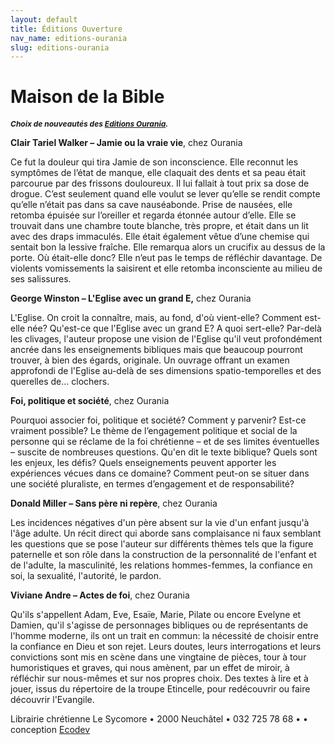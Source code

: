 ```yaml
---
layout: default
title: Éditions Ouverture
nav_name: editions-ourania
slug: editions-ourania
---
```


Maison de la Bible
==================

***<span style="font-style: normal; font-weight: normal; ">***<span style="font-style: normal; font-weight: normal; ">***<span style="font-style: normal; font-weight: normal; ">***<span style="font-style: normal; font-weight: normal; ">***<span style="font-style: normal; font-weight: normal; ">***<span style="font-style: normal; font-weight: normal; ">***<span style="font-style: normal; font-weight: normal; ">***<span style="font-style: normal; font-weight: normal; ">***<span style="font-style: normal; font-weight: normal; ">***<span style="font-style: normal; font-weight: normal; ">***<span style="font-style: normal; font-weight: normal; ">***<span style="font-style: normal; font-weight: normal; ">***<span style="font-style: normal; font-weight: normal; ">***<span style="font-style: normal; font-weight: normal; ">***<span style="font-style: normal; font-weight: normal; ">***<span style="font-style: normal; font-weight: normal; ">***<span style="font-style: normal; font-weight: normal; ">***<span style="font-style: normal; font-weight: normal; ">***<span style="font-style: normal; font-weight: normal; ">***<span style="font-style: normal; font-weight: normal; ">***<span style="font-style: normal; font-weight: normal; ">***<span style="font-style: normal; font-weight: normal; ">***<span style="font-style: normal; font-weight: normal; ">***<span style="font-style: normal; font-weight: normal; ">***<span style="font-style: normal; font-weight: normal; ">***<span style="font-style: normal; font-weight: normal; ">***<span style="font-style: normal; font-weight: normal; ">***<span style="font-style: normal; font-weight: normal; ">***<span style="font-style: normal; font-weight: normal; ">***<span style="font-style: normal; font-weight: normal; ">***<span style="font-style: normal; font-weight: normal; ">***<span style="font-style: normal; font-weight: normal; ">***<span style="font-style: normal; font-weight: normal; ">***<span style="font-style: normal; font-weight: normal; ">***<span style="font-style: normal; font-weight: normal; ">***<span style="font-style: normal; font-weight: normal; ">***<span style="font-style: normal; font-weight: normal; ">***<span style="font-style: normal; font-weight: normal; ">***<span style="font-style: normal; font-weight: normal; ">***<span style="font-style: normal; font-weight: normal; ">***<span style="font-style: normal; font-weight: normal; ">***<span style="font-style: normal; font-weight: normal; ">***<span style="font-style: normal; font-weight: normal; ">***<span style="font-style: normal; font-weight: normal; ">***<span style="font-style: normal; font-weight: normal; ">***<span style="font-style: normal; font-weight: normal; ">***<span style="font-style: normal; font-weight: normal; ">***<span style="font-style: normal; font-weight: normal; ">***<span style="font-style: normal; font-weight: normal; ">***<span style="font-style: normal; font-weight: normal; ">***<span style="font-style: normal; font-weight: normal; ">***<span style="font-style: normal; font-size: 24px; ">***<span style="font-size: 12px;">Choix de nouveautés des [Editions Ourania](http://www.ourania.ch/nos-publications).</span>***</span>***</span>***</span>***</span>***</span>***</span>***</span>***</span>***</span>***</span>***</span>***</span>***</span>***</span>***</span>***</span>***</span>***</span>***</span>***</span>***</span>***</span>***</span>***</span>***</span>***</span>***</span>***</span>***</span>***</span>***</span>***</span>***</span>***</span>***</span>***</span>***</span>***</span>***</span>***</span>***</span>***</span>***</span>***</span>***</span>***</span>***</span>***</span>***</span>***</span>***</span>***</span>***

**Clair Tariel Walker – Jamie ou la vraie vie**, chez Ourania

Ce fut la douleur qui tira Jamie de son inconscience. Elle reconnut les symptômes de l’état de manque, elle claquait des dents et sa peau était parcourue par des frissons douloureux. Il lui fallait à tout prix sa dose de drogue. C’est seulement quand elle voulut se lever qu’elle se rendit compte qu’elle n’était pas dans sa cave nauséabonde. Prise de nausées, elle retomba épuisée sur l’oreiller et regarda étonnée autour d’elle. Elle se trouvait dans une chambre toute blanche, très propre, et était dans un lit avec des draps immaculés. Elle était également vêtue d’une chemise qui sentait bon la lessive fraîche. Elle remarqua alors un crucifix au dessus de la porte. Où était-elle donc? Elle n’eut pas le temps de réfléchir davantage. De violents vomissements la saisirent et elle retomba inconsciente au milieu de ses salissures.

**George Winston – L'Eglise avec un grand E,** chez Ourania

L'Eglise. On croit la connaître, mais, au fond, d'où vient-elle? Comment est-elle née? Qu'est-ce que l'Eglise avec un grand E? A quoi sert-elle? Par-delà les clivages, l'auteur propose une vision de l'Eglise qu'il veut profondément ancrée dans les enseignements bibliques mais que beaucoup pourront trouver, à bien des égards, originale. Un ouvrage offrant un examen approfondi de l'Eglise au-delà de ses dimensions spatio-temporelles et des querelles de... clochers.

**Foi, politique et société**, chez Ourania

Pourquoi associer foi, politique et société? Comment y parvenir? Est-ce vraiment possible? Le thème de l’engagement politique et social de la personne qui se réclame de la foi chrétienne – et de ses limites éventuelles – suscite de nombreuses questions. Qu'en dit le texte biblique? Quels sont les enjeux, les défis? Quels enseignements peuvent apporter les expériences vécues dans ce domaine? Comment peut-on se situer dans une société pluraliste, en termes d’engagement et de responsabilité?

**Donald Miller – Sans père ni repère**, chez Ourania

Les incidences négatives d'un père absent sur la vie d'un enfant jusqu'à l'âge adulte. Un récit direct qui aborde sans complaisance ni faux semblant les questions que se pose l'auteur sur différents thèmes tels que la figure paternelle et son rôle dans la construction de la personnalité de l'enfant et de l'adulte, la masculinité, les relations hommes-femmes, la confiance en soi, la sexualité, l'autorité, le pardon.

**Viviane Andre – Actes de foi**, chez Ourania

Qu'ils s'appellent Adam, Eve, Esaïe, Marie, Pilate ou encore Evelyne et Damien, qu'il s'agisse de personnages bibliques ou de représentants de l'homme moderne, ils ont un trait en commun: la nécessité de choisir entre la confiance en Dieu et son rejet. Leurs doutes, leurs interrogations et leurs convictions sont mis en scène dans une vingtaine de pièces, tour à tour humoristiques et graves, qui nous amènent, par un effet de miroir, à réfléchir sur nous-mêmes et sur nos propres choix. Des textes à lire et à jouer, issus du répertoire de la troupe Etincelle, pour redécouvrir ou faire découvrir l'Evangile.

Librairie chrétienne Le Sycomore • 2000 Neuchâtel • 032 725 78 68 •
• conception [Ecodev](http://ecodev.ch)
